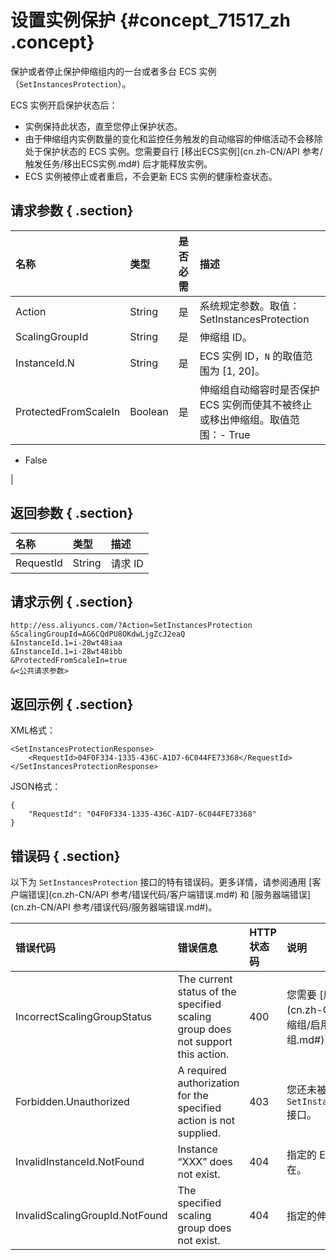 # 设置实例保护 {#concept_71517_zh .concept}

保护或者停止保护伸缩组内的一台或者多台 ECS 实例（`SetInstancesProtection`）。

ECS 实例开启保护状态后：

-   实例保持此状态，直至您停止保护状态。
-   由于伸缩组内实例数量的变化和监控任务触发的自动缩容的伸缩活动不会移除处于保护状态的 ECS 实例。您需要自行 [移出ECS实例](cn.zh-CN/API 参考/触发任务/移出ECS实例.md#) 后才能释放实例。
-   ECS 实例被停止或者重启，不会更新 ECS 实例的健康检查状态。

## 请求参数 { .section}

|名称|类型|是否必需|描述|
|:-|:-|:---|:-|
|Action|String|是|系统规定参数。取值：SetInstancesProtection|
|ScalingGroupId|String|是|伸缩组 ID。|
|InstanceId.N|String|是|ECS 实例 ID，`N` 的取值范围为 \[1, 20\]。|
|ProtectedFromScaleIn|Boolean|是|伸缩组自动缩容时是否保护 ECS 实例而使其不被终止或移出伸缩组。取值范围：-   True
-   False

|

## 返回参数 { .section}

|名称|类型|描述|
|:-|:-|:-|
|RequestId|String|请求 ID|

## 请求示例 { .section}

```
http://ess.aliyuncs.com/?Action=SetInstancesProtection
&ScalingGroupId=AG6CQdPU8OKdwLjgZcJ2eaQ
&InstanceId.1=i-28wt48iaa
&InstanceId.1=i-28wt48ibb
&ProtectedFromScaleIn=true
&<公共请求参数>
```

## 返回示例 { .section}

XML格式：

```
<SetInstancesProtectionResponse>
    <RequestId>04F0F334-1335-436C-A1D7-6C044FE73368</RequestId>
</SetInstancesProtectionResponse>
```

JSON格式：

```
{
    "RequestId": "04F0F334-1335-436C-A1D7-6C044FE73368"
}
```

## 错误码 { .section}

以下为 `SetInstancesProtection` 接口的特有错误码。更多详情，请参阅通用 [客户端错误](cn.zh-CN/API 参考/错误代码/客户端错误.md#) 和 [服务器端错误](cn.zh-CN/API 参考/错误代码/服务器端错误.md#)。

|错误代码|错误信息|HTTP状态码|说明|
|:---|:---|:------|:-|
|IncorrectScalingGroupStatus|The current status of the specified scaling group does not support this action.|400|您需要 [启用伸缩组](cn.zh-CN/API 参考/伸缩组/启用伸缩组.md#)）。|
|Forbidden.Unauthorized|A required authorization for the specified action is not supplied.|403|您还未被授权使用 `SetInstancesProtection` 接口。|
|InvalidInstanceId.NotFound|Instance “XXX” does not exist.|404|指定的 ECS 实例不存在。|
|InvalidScalingGroupId.NotFound|The specified scaling group does not exist.|404|指定的伸缩组不存在。|

